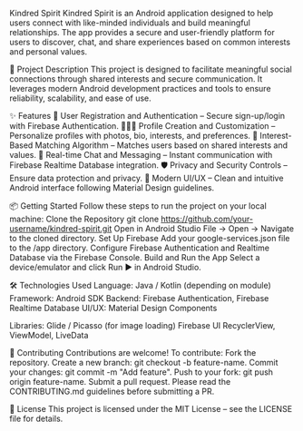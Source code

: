 Kindred Spirit
Kindred Spirit is an Android application designed to help users connect with like-minded individuals and build meaningful relationships. The app provides a secure and user-friendly platform for users to discover, chat, and share experiences based on common interests and personal values.

🚀 Project Description
This project is designed to facilitate meaningful social connections through shared interests and secure communication. It leverages modern Android development practices and tools to ensure reliability, scalability, and ease of use.

✨ Features
🔐 User Registration and Authentication – Secure sign-up/login with Firebase Authentication.
🧑‍🤝‍🧑 Profile Creation and Customization – Personalize profiles with photos, bio, interests, and preferences.
💞 Interest-Based Matching Algorithm – Matches users based on shared interests and values.
💬 Real-time Chat and Messaging – Instant communication with Firebase Realtime Database integration.
🛡️ Privacy and Security Controls – Ensure data protection and privacy.
📱 Modern UI/UX – Clean and intuitive Android interface following Material Design guidelines.

📦 Getting Started
Follow these steps to run the project on your local machine:
Clone the Repository
git clone https://github.com/your-username/kindred-spirit.git
Open in Android Studio
File → Open → Navigate to the cloned directory.
Set Up Firebase
Add your google-services.json file to the /app directory.
Configure Firebase Authentication and Realtime Database via the Firebase Console.
Build and Run the App
Select a device/emulator and click Run ▶️ in Android Studio.

🛠️ Technologies Used
Language: Java / Kotlin (depending on module)
Framework: Android SDK
Backend: Firebase Authentication, Firebase Realtime Database
UI/UX: Material Design Components

Libraries:
Glide / Picasso (for image loading)
Firebase UI
RecyclerView, ViewModel, LiveData

🤝 Contributing
Contributions are welcome!
To contribute:
Fork the repository.
Create a new branch: git checkout -b feature-name.
Commit your changes: git commit -m "Add feature".
Push to your fork: git push origin feature-name.
Submit a pull request.
Please read the CONTRIBUTING.md guidelines before submitting a PR.

📄 License
This project is licensed under the MIT License – see the LICENSE file for details.
